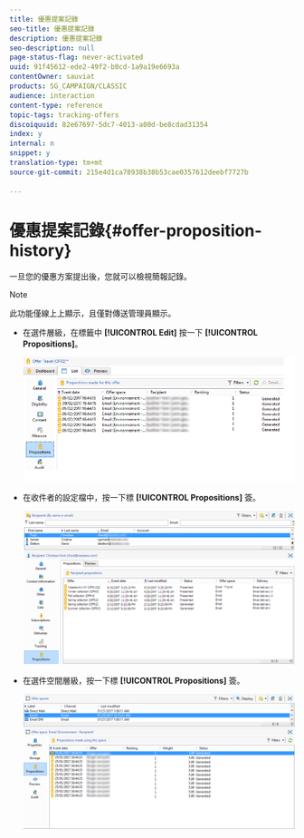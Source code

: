 ```yaml
---
title: 優惠提案記錄
seo-title: 優惠提案記錄
description: 優惠提案記錄
seo-description: null
page-status-flag: never-activated
uuid: 91f45612-ede2-49f2-b0cd-1a9a19e6693a
contentOwner: sauviat
products: SG_CAMPAIGN/CLASSIC
audience: interaction
content-type: reference
topic-tags: tracking-offers
discoiquuid: 82e67697-5dc7-4013-a00d-be8cdad31354
index: y
internal: n
snippet: y
translation-type: tm+mt
source-git-commit: 215e4d1ca78938b38b53cae0357612deebf7727b

---
```



# 優惠提案記錄{#offer-proposition-history}

一旦您的優惠方案提出後，您就可以檢視簡報記錄。

>[!NOTE]
>
>此功能僅線上上顯示，且僅對傳送管理員顯示。

* 在選件層級，在標籤中 **[!UICONTROL Edit]** 按一下 **[!UICONTROL Propositions]**。

   ![](assets/offer_followup_006.png)

* 在收件者的設定檔中，按一下標 **[!UICONTROL Propositions]** 簽。

   ![](assets/offer_followup_002.png)

* 在選件空間層級，按一下標 **[!UICONTROL Propositions]** 簽。

   ![](assets/offer_space_prop_001_b.png)

